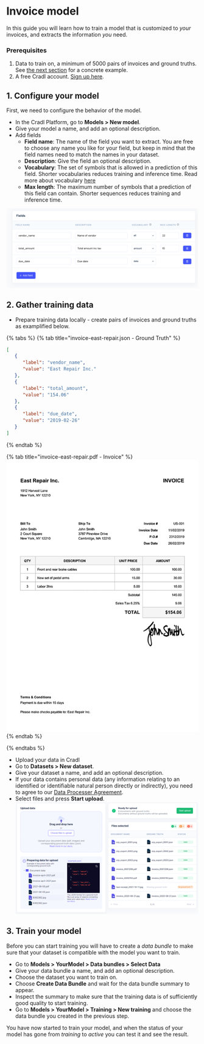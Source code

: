 # Invoice model
In this guide you will learn how to train a model that is customized to *your* invoices, and extracts the information *you* need.

### Prerequisites
1. Data to train on, a minimum of 5000 pairs of invoices and ground truths. See [the next section](#2.GatherTrainingData) for a concrete example.
2. A free Cradl account. [Sign up here](https://cradl.ai). 
 
## 1. Configure your model
First, we need to configure the behavior of the model. 
 - In the Cradl Platform, go to **Models > New model**.
 - Give your model a name, and add an optional description.
 - Add fields
   - **Field name**: The name of the field you want to extract. You are free to choose any name you like for your field, but keep in mind that the field names need to match the names in your dataset.
   - **Description**: Give the field an optional description. 
   - **Vocabulary**: The set of symbols that is allowed in a prediction of this field. Shorter vocabularies reduces training and inference time. Read more about vocabulary [here](https://docs.cradl.ai/concepts/models#choosing-model-parameters)
   - **Max length**: The maximum number of symbols that a prediction of this field can contain. Shorter sequences reduces training and inference time.

![Add fields in Cradl](../.gitbook/assets/fields.png)

## 2. Gather training data
- Prepare training data locally - create pairs of invoices and ground truths as examplified below.
     
{% tabs %}
{% tab title="invoice-east-repair.json - Ground Truth" %}
```json
[  
   {    
      "label": "vendor_name",    
      "value": "East Repair Inc."
   },    
   {    
      "label": "total_amount",    
      "value": "154.06"
   },  
   {    
      "label": "due_date",    
      "value": "2019-02-26"
   }
]
```
{% endtab %}

{% tab title="invoice-east-repair.pdf - Invoice" %}
![invoice-east-repair.pdf](../.gitbook/assets/invoice-sample-01.png)
{% endtab %}

{% endtabs %}

- Upload your data in Cradl
- Go to **Datasets > New dataset**.
- Give your dataset a name, and add an optional description. 
- If your data contains personal data (any information relating to an identified or identifiable natural person directly or indirectly), you need to agree to our [Data Processer Agreement](../administration/legal.md). 
- Select files and press **Start upload**.
![invoice-east-repair.pdf](../.gitbook/assets/upload-documents-cradl.png)

## 3. Train your model
Before you can start training you will have to create a *data bundle* to make sure that your dataset is compatible with the model you want to train. 

- Go to **Models > YourModel > Data bundles > Select Data** 
- Give your data bundle a name, and add an optional description.
- Choose the dataset you want to train on.
- Choose **Create Data Bundle** and wait for the data bundle summary to appear.
- Inspect the summary to make sure that the training data is of sufficiently good quality to start training.
- Go to **Models > YourModel > Training > New training** and choose the data bundle you created in the previous step.

You have now started to train your model, and when the status of your model has gone from *training* to *active* you can test it and see the result.